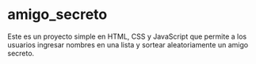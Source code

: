 # amigo_secreto
Este es un proyecto simple en HTML, CSS y JavaScript que permite a los usuarios ingresar nombres en una lista y sortear aleatoriamente un amigo secreto.
